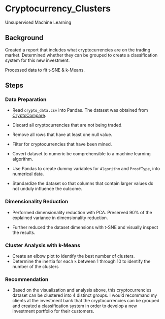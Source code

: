 # Cryptocurrency_Clusters
Unsupervised Machine Learning


## Background 
Created a report that includes what cryptocurrencies are on the trading market. Determined whether they can be grouped to create a classification system for this new investment.

Processed data to fit t-SNE & k-Means.

## Steps
### Data Preparation

* Read `crypto_data.csv` into Pandas. The dataset was obtained from [CryptoCompare](https://min-api.cryptocompare.com/data/all/coinlist).

* Discard all cryptocurrencies that are not being traded. 
* Remove all rows that have at least one null value.
* Filter for cryptocurrencies that have been mined.
* Covert dataset to numeric be comprehensible to a machine learning algorithm.
* Use Pandas to create dummy variables for `Algorithm` and `ProofType`, into numerical data. 
* Standardize the dataset so that columns that contain larger values do not unduly influence the outcome.

### Dimensionality Reduction

* Performed dimensionality reduction with PCA. Preserved 90% of the explained variance in dimensionality reduction.

* Further reduced the dataset dimensions with t-SNE and visually inspect the results.

### Cluster Analysis with k-Means

* Create an elbow plot to identify the best number of clusters. 
* Determine the inertia for each `k` between 1 through 10 to identify the number of the clusters

### Recommendation

* Based on the visualization and analysis above, this cryptocurrencies dataset can be clustered into 4 distinct groups. I would recommand my clients at the investment bank that the cryptocurrencies can be grouped and created a classification system in order to develop a new investment portfolio for their customers.